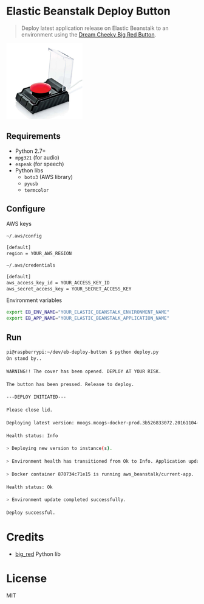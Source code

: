 # Elastic Beanstalk Deploy Button

> Deploy latest application release on Elastic Beanstalk to an environment using the [Dream Cheeky Big Red Button](http://dreamcheeky.com/big-red-button).

<img src="./assets/big_red_button.jpg" width="200">

## Requirements

- Python 2.7+
- `mpg321` (for audio)
- `espeak` (for speech)
- Python libs
	- `boto3` (AWS library)
	- `pyusb`
	- `termcolor`

## Configure

AWS keys

`~/.aws/config`

```text
[default]
region = YOUR_AWS_REGION
```

`~/.aws/credentials`

```text
[default]
aws_access_key_id = YOUR_ACCESS_KEY_ID
aws_secret_access_key = YOUR_SECRET_ACCESS_KEY
```

Environment variables

```bash
export EB_ENV_NAME="YOUR_ELASTIC_BEANSTALK_ENVIRONMENT_NAME"
export EB_APP_NAME="YOUR_ELASTIC_BEANSTALK_APPLICATION_NAME"
```

## Run

```bash
pi@raspberrypi:~/dev/eb-deploy-button $ python deploy.py
On stand by..

WARNING!! The cover has been opened. DEPLOY AT YOUR RISK.

The button has been pressed. Release to deploy.

---DEPLOY INITIATED---

Please close lid.

Deploying latest version: moogs.moogs-docker-prod.3b526833072.20161104-001943

Health status: Info

> Deploying new version to instance(s).

> Environment health has transitioned from Ok to Info. Application update in progress on 1 instance. 0 out of 1 instance completed (running for 11 seconds).

> Docker container 870734c71e15 is running aws_beanstalk/current-app.

Health status: Ok

> Environment update completed successfully.

Deploy successful.
```

# Credits

- [big_red](https://github.com/patricksmith/big_red) Python lib

# License

MIT
